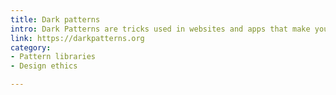 ```yaml
---
title: Dark patterns
intro: Dark Patterns are tricks used in websites and apps that make you buy or sign up for things that you didn't mean to. This site spreads awareness to shame companies that use them.
link: https://darkpatterns.org
category:
- Pattern libraries
- Design ethics

---
```

